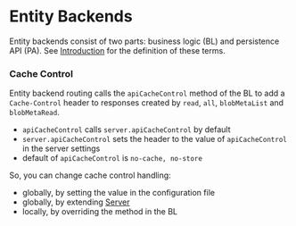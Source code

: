 # Entity Backends

Entity backends consist of two parts: business logic (BL) and persistence API (PA).
See [Introduction](../Introduction.md) for the definition of these terms.

### Cache Control

Entity backend routing calls the `apiCacheControl` method of the BL to add a
`Cache-Control` header to responses created by `read`, `all`, `blobMetaList` and
`blobMetaRead`.

* `apiCacheControl` calls `server.apiCacheControl` by default
* `server.apiCacheControl` sets the header to the value of `apiCacheControl` in the server settings
* default of `apiCacheControl` is `no-cache, no-store`

So, you can change cache control handling:

* globally, by setting the value in the configuration file
* globally, by extending [Server](/src/jvmMain/kotlin/zakadabar/stack/backend/Server.kt)
* locally, by overriding the method in the BL 